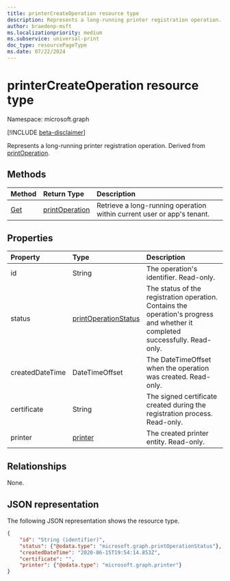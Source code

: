 ```yaml
---
title: printerCreateOperation resource type
description: Represents a long-running printer registration operation. Derived from printOperation.
author: braedenp-msft
ms.localizationpriority: medium
ms.subservice: universal-print
doc_type: resourcePageType
ms.date: 07/22/2024
---
```


# printerCreateOperation resource type

Namespace: microsoft.graph

[!INCLUDE [beta-disclaimer](../../includes/beta-disclaimer.md)]

Represents a long-running printer registration operation. Derived from [printOperation](printoperation.md).

## Methods

| Method       | Return Type | Description |
|:-------------|:------------|:------------|
| [Get](../api/printoperation-get.md) | [printOperation](printoperation.md) | Retrieve a long-running operation within current user or app's tenant. |

## Properties
| Property     | Type        | Description |
|:-------------|:------------|:------------|
|id|String|The operation's identifier. Read-only.|
|status|[printOperationStatus](printoperationstatus.md)|The status of the registration operation. Contains the operation's progress and whether it completed successfully. Read-only.|
|createdDateTime|DateTimeOffset|The DateTimeOffset when the operation was created. Read-only.|
|certificate|String|The signed certificate created during the registration process. Read-only.|
|printer|[printer](printer.md)|The created printer entity. Read-only.|

## Relationships
None.

## JSON representation

The following JSON representation shows the resource type.

<!-- {
  "blockType": "resource",
  "optionalProperties": [

  ],
  "@odata.type": "microsoft.graph.printerCreateOperation",
  "keyProperty": "id",
  "baseType":"microsoft.graph.entity"
}-->

```json
{
    "id": "String (identifier)",
    "status": {"@odata.type": "microsoft.graph.printOperationStatus"},
    "createdDateTime": "2020-06-15T19:54:14.853Z",
    "certificate": "",
    "printer": {"@odata.type": "microsoft.graph.printer"}
}

```

<!-- uuid: 8fcb5dbc-d5aa-4681-8e31-b001d5168d79
2015-10-25 14:57:30 UTC -->
<!-- {
  "type": "#page.annotation",
  "description": "printerCreateOperation resource",
  "keywords": "",
  "section": "documentation",
  "tocPath": ""
}-->


